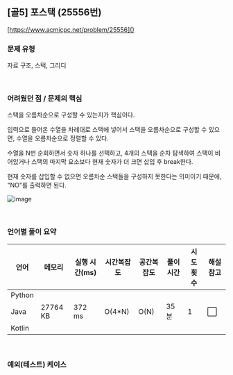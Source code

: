 ## [골5] 포스택 (25556번)

[https://www.acmicpc.net/problem/25556]()

### 문제 유형

자료 구조, 스택, 그리디

<br>

### 어려웠던 점 / 문제의 핵심

스택을 오름차순으로 구성할 수 있는지가 핵심이다.

입력으로 들어온 수열을 차례대로 스택에 넣어서 스택을 오름차순으로 구성할 수 있으면, 수열을 오름차순으로 정렬할 수 있다.

수열을 N번 순회하면서 숫자 하나를 선택하고, 4개의 스택을 순차 탐색하여 스택이 비어있거나 스택의 마지막 요소보다 현재 숫자가 더 크면 삽입 후 break한다.

현재 숫자를 삽입할 수 없으면 오름차순 스택들을 구성하지 못한다는 의미이기 때문에, "NO"를 출력하면 된다.

![image](https://github.com/siwon-park/Problem-Solving/assets/93081720/1960bdf1-aadb-48d1-a0b3-63327b854cc5)

<br>

### 언어별 풀이 요약

| 언어   | 메모리   | 실행 시간(ms) | 시간복잡도 | 공간복잡도 | 풀이 시간 | 시도 횟수 | 해설 참고            |
| ------ | -------- | ------------- | ---------- | ---------- | --------- | --------- | -------------------- |
| Python |          |               |            |            |           |           |                      |
| Java   | 27764 KB | 372 ms        | O(4*N)     | O(N)       | 35분      | 1         | :white_large_square: |
| Kotlin |          |               |            |            |           |           |                      |

<br>

### 예외(테스트) 케이스

```
```

